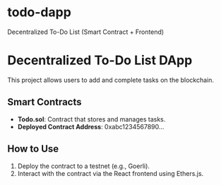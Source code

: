 # todo-dapp
Decentralized To-Do List (Smart Contract + Frontend)

# Decentralized To-Do List DApp

This project allows users to add and complete tasks on the blockchain.

## Smart Contracts
- **Todo.sol**: Contract that stores and manages tasks.
- **Deployed Contract Address**: 0xabc1234567890...

## How to Use
1. Deploy the contract to a testnet (e.g., Goerli).
2. Interact with the contract via the React frontend using Ethers.js.

